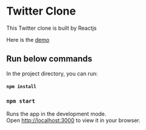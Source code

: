 # Twitter Clone

This Twitter clone is built by Reactjs

Here is the [demo](https://animated-starlight-d65824.netlify.app)

## Run below commands

In the project directory, you can run:

#### `npm install`
### `npm start`

Runs the app in the development mode.\
Open [http://localhost:3000](http://localhost:3000) to view it in your browser. 

